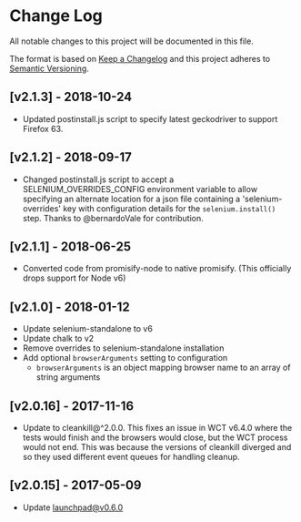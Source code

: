 # Change Log

All notable changes to this project will be documented in this file.

The format is based on [Keep a Changelog](http://keepachangelog.com/)
and this project adheres to [Semantic Versioning](http://semver.org/).

<!-- ## Unreleased -->
<!-- Add unreleased changes here. -->

## [v2.1.3] - 2018-10-24
- Updated postinstall.js script to specify latest geckodriver to support Firefox 63.

## [v2.1.2] - 2018-09-17
- Changed postinstall.js script to accept a SELENIUM_OVERRIDES_CONFIG environment variable to allow specifying an alternate location for a json file containing a 'selenium-overrides' key with configuration details for the `selenium.install()` step.  Thanks to @bernardoVale for contribution.

## [v2.1.1] - 2018-06-25
- Converted code from promisify-node to native promisify. (This officially drops support for Node v6)

## [v2.1.0] - 2018-01-12
- Update selenium-standalone to v6
- Update chalk to v2
- Remove overrides to selenium-standalone installation
- Add optional `browserArguments` setting to configuration
  - `browserArguments` is an object mapping browser name to an array of string arguments

## [v2.0.16] - 2017-11-16
- Update to cleankill@^2.0.0. This fixes an issue in WCT v6.4.0 where the tests would finish and the browsers would close, but the WCT process would not end. This was because the versions of cleankill diverged and so they used different event queues for handling cleanup.

## [v2.0.15] - 2017-05-09

- Update launchpad@v0.6.0


